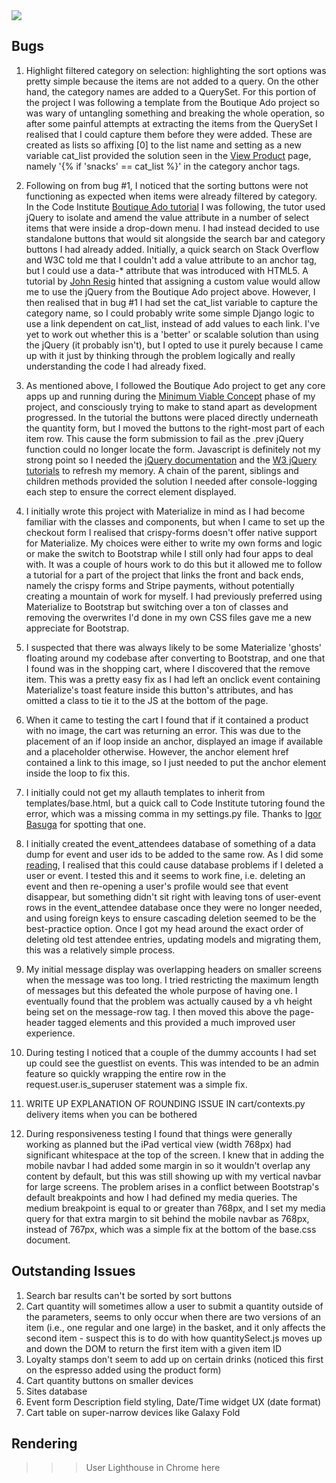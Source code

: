 <img src="#">

## Bugs

1. Highlight filtered category on selection: highlighting the sort options was pretty simple because the items are not added to
a query. On the other hand, the category names are added to a QuerySet. For this portion of the project I was following a template
from the Boutique Ado project so was wary of untangling something and breaking the whole operation, so after some painful attempts
at extracting the items from the QuerySet I realised that I could capture them before they were added. These are created as lists
so affixing [0] to the list name and setting as a new variable cat_list provided the solution seen in the 
[View Product](products/templates/view_product.html) page, namely '{% if 'snacks' == cat_list %}' in the category anchor tags.

2. Following on from bug #1, I noticed that the sorting buttons were not functioning as expected when items were already filtered by
category. In the Code Institute 
[Boutique Ado tutorial](https://github.com/ckz8780/boutique_ado_v1/blob/656166307e469630d09e0eb17a0d17daa440e208/products/templates/products/products.html) I was following, the tutor used jQuery to isolate and amend the value attribute in a number of select items 
that were inside a drop-down menu. I had instead decided to use standalone buttons that would sit alongside the search bar and 
category buttons I had already added. Initially, a quick search on Stack Overflow and W3C told me that I couldn't add a value 
attribute to an anchor tag, but I could use a data-* attribute that was introduced with HTML5. A tutorial by 
[John Resig](https://johnresig.com/blog/html-5-data-attributes/) hinted that assigning a custom value would allow me to use the 
jQuery from the Boutique Ado project above. However, I then realised that in bug #1 I had set the cat_list variable to capture the
category name, so I could probably write some simple Django logic to use a link dependent on cat_list, instead of add values to each
link. I've yet to work out whether this is a 'better' or scalable solution than using the jQuery (it probably isn't), but I opted 
to use it purely because I came up with it just by thinking through the problem logically and really understanding the code I had 
already fixed.

3. As mentioned above, I followed the Boutique Ado project to get any core apps up and running during the 
[Minimum Viable Concept](https://www.agilealliance.org/glossary/mvp/) phase of my project, and consciously trying to make to stand 
apart as development progressed. In the tutorial the buttons were placed directly underneath the quantity form, but I moved the 
buttons to the right-most part of each item row. This cause the form submission to fail as the .prev jQuery function could no longer locate the  form. Javascript is definitely not my strong point so I needed the [jQuery documentation](https://api.jquery.com/siblings/) and the [W3 jQuery tutorials](https://www.w3schools.com/JQuery/jquery_traversing.asp) to refresh my memory. A chain of the parent, 
siblings and children methods provided the solution I needed after console-logging each step to ensure the correct element displayed.

4. I initially wrote this project with Materialize in mind as I had become familiar with the classes and components, but when I
came to set up the checkout form I realised that crispy-forms doesn't offer native support for Materialize. My choices were either
to write my own forms and logic or make the switch to Bootstrap while I still only had four apps to deal with. It was a couple of
hours work to do this but it allowed me to follow a tutorial for a part of the project that links the front and back ends, namely
the crispy forms and Stripe payments, without potentially creating a mountain of work for myself. I had previously preferred using
Materialize to Bootstrap but switching over a ton of classes and removing the overwrites I'd done in my own CSS files gave me a new
appreciate for Bootstrap.

5. I suspected that there was always likely to be some Materialize 'ghosts' floating around my codebase after converting to 
Bootstrap, and one that I found was in the shopping cart, where I discovered that the remove item. This was a pretty easy fix as I 
had left an onclick event containing Materialize's toast feature inside this button's attributes, and has omitted a class to tie 
it to the JS at the bottom of the page.

6. When it came to testing the cart I found that if it contained a product with no image, the cart was returning an error. This was
due to the placement of an if loop inside an anchor, displayed an image if available and a placeholder otherwise. However, the anchor
element href contained a link to this image, so I just needed to put the anchor element inside the loop to fix this.

7. I initially could not get my allauth templates to inherit from templates/base.html, but a quick call to Code Institute tutoring
found the error, which was a missing comma in my settings.py file. Thanks to [Igor Basuga](https://github.com/bravoalpha79) for
spotting that one.

8. I initially created the event_attendees database of something of a data dump for event and user ids to be added to the same row.
As I did some [reading](https://riptutorial.com/django/example/30649/foreignkey), I realised that this could cause database problems
if I deleted a user or event. I tested this and it seems to work fine, i.e. deleting an event and then re-opening a user's profile
would see that event disappear, but something didn't sit right with leaving tons of user-event rows in the event_attendee database
once they were no longer needed, and using foreign keys to ensure cascading deletion seemed to be the best-practice option. Once I
got my head around the exact order of deleting old test attendee entries, updating models and migrating them, this was a relatively
simple process.

9. My initial message display was overlapping headers on smaller screens when the message was too long. I tried restricting the
maximum length of messages but this defeated the whole purpose of having one. I eventually found that the problem was actually 
caused by a vh height being set on the message-row tag. I then moved this above the page-header tagged elements and this provided
a much improved user experience.

10. During testing I noticed that a couple of the dummy accounts I had set up could see the guestlist on events. This was intended 
to be an admin feature so quickly wrapping the entire row in the request.user.is_superuser statement was a simple fix.

11. WRITE UP EXPLANATION OF ROUNDING ISSUE IN cart/contexts.py delivery items when you can be bothered

12. During responsiveness testing I found that things were generally working as planned but the iPad vertical view (width 768px) had significant whitespace at the top of the screen. I knew that in adding the mobile navbar I had added some margin in so it wouldn't 
overlap any content by default, but this was still showing up with my vertical navbar for large screens. The problem arises in a 
conflict between Bootstrap's default breakpoints and how I had defined my media queries. The medium breakpoint is equal to or 
greater than 768px, and I set my media query for that extra margin to sit behind the mobile navbar as 768px, instead of 767px, 
which was a simple fix at the bottom of the base.css document.


## Outstanding Issues

1. Search bar results can't be sorted by sort buttons
2. Cart quantity will sometimes allow a user to submit a quantity outside of the parameters, seems to only occur when there are 
two versions of an item (i.e., one regular and one large) in the basket, and it only affects the second item - suspect this is to
do with how quantitySelect.js moves up and down the DOM to return the first item with a given item ID
3. Loyalty stamps don't seem to add up on certain drinks (noticed this first on the espresso added using the product form)
4. Cart quantity buttons on smaller devices
5. Sites database
6. Event form Description field styling, Date/Time widget UX (date format)
7. Cart table on super-narrow devices like Galaxy Fold



## Rendering

>>> User Lighthouse in Chrome here